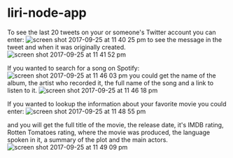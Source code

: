 # liri-node-app
To see the last 20 tweets on your or someone's Twitter account you can enter:
![screen shot 2017-09-25 at 11 40 25 pm](https://user-images.githubusercontent.com/25335077/30842088-e43e2872-a24d-11e7-89e9-553b90ac837e.png)
to see the message in the tweet and when it was originally created.
![screen shot 2017-09-25 at 11 41 52 pm](https://user-images.githubusercontent.com/25335077/30842128-230edd58-a24e-11e7-9970-192a89612e82.png)

If you wanted to search for a song on Spotify:
![screen shot 2017-09-25 at 11 46 03 pm](https://user-images.githubusercontent.com/25335077/30842138-3275cacc-a24e-11e7-82dd-d3e36425cb6f.png)
you could get the name of the album, the artist who recorded it, the full name of the song and a link to listen to it.
![screen shot 2017-09-25 at 11 46 18 pm](https://user-images.githubusercontent.com/25335077/30842145-3cc8c88a-a24e-11e7-9b8b-7955c96209ac.png)

If you wanted to lookup the information about your favorite movie you could enter:
![screen shot 2017-09-25 at 11 48 55 pm](https://user-images.githubusercontent.com/25335077/30842152-4613a270-a24e-11e7-9d48-691d136ce4bf.png)

and you will get the full title of the movie, the release date, it's IMDB rating, Rotten Tomatoes rating, where the movie was produced, the language spoken in it, a summary of the plot and the main actors.
![screen shot 2017-09-25 at 11 49 09 pm](https://user-images.githubusercontent.com/25335077/30842159-4f88bf3e-a24e-11e7-9872-76846be63597.png)
